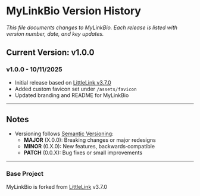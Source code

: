 # MyLinkBio Version History

_This file documents changes to MyLinkBio. Each release is listed with version number, date, and key updates._

## Current Version: v1.0.0

### v1.0.0 - 10/11/2025
- Initial release based on [LittleLink v3.7.0](https://github.com/sethcottle/littlelink)
- Added custom favicon set under `/assets/favicon`
- Updated branding and README for MyLinkBio

---

## Notes
- Versioning follows [Semantic Versioning](https://semver.org/):
  - **MAJOR** (X.0.0): Breaking changes or major redesigns
  - **MINOR** (0.X.0): New features, backwards‑compatible
  - **PATCH** (0.0.X): Bug fixes or small improvements

---

### Base Project
MyLinkBio is forked from [LittleLink](https://github.com/sethcottle/littlelink) v3.7.0
